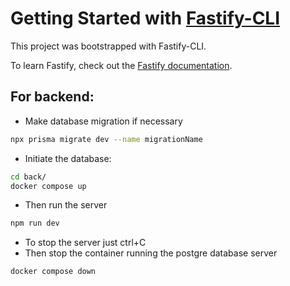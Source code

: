 # Getting Started with [Fastify-CLI](https://www.npmjs.com/package/fastify-cli)

This project was bootstrapped with Fastify-CLI.

To learn Fastify, check out the [Fastify documentation](https://www.fastify.io/docs/latest/).

## For backend:

- Make database migration if necessary

```Bash
npx prisma migrate dev --name migrationName
```

- Initiate the database:

```bash
cd back/
docker compose up
```

- Then run the server

```Bash
npm run dev
```

- To stop the server just ctrl+C
- Then stop the container running the postgre database server

```Bash
docker compose down
```
